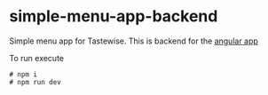 # simple-menu-app-backend
Simple menu app for Tastewise. This is backend for the [angular app](https://github.com/shabat/simple-menu-app-frontend)

To run execute
```angular2html
# npm i
# npm run dev
```